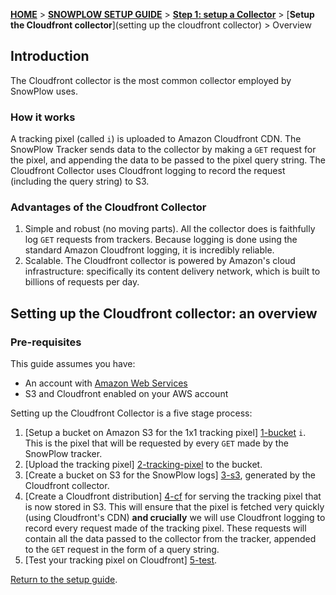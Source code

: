 [**HOME**](Home) > [**SNOWPLOW SETUP GUIDE**](Setting-up-SnowPlow) > [**Step 1: setup a Collector**](Setting-up-a-collector) > [**Setup the Cloudfront collector**](setting up the cloudfront collector) > Overview

## Introduction

The Cloudfront collector is the most common collector employed by SnowPlow uses. 

### How it works

A tracking pixel (called `i`) is uploaded to Amazon Cloudfront CDN. The SnowPlow Tracker sends data to the collector by making a `GET` request for the pixel, and appending the data to be passed to the pixel query string. The Cloudfront Collector uses Cloudfront logging to record the request (including the query string) to S3.

### Advantages of the Cloudfront Collector

1. Simple and robust (no moving parts). All the collector does is faithfully log `GET` requests from trackers. Because logging is done using the standard Amazon Cloudfront logging, it is incredibly reliable.
2. Scalable. The Cloudfront collector is powered by Amazon's cloud infrastructure: specifically its content delivery network, which is built to billions of requests per day.

## Setting up the Cloudfront collector: an overview

### Pre-requisites

This guide assumes you have:

* An account with [Amazon Web Services](http://aws.amazon.com/)
* S3 and Cloudfront enabled on your AWS account

Setting up the Cloudfront Collector is a five stage process:

1. [Setup a bucket on Amazon S3 for the 1x1 tracking pixel] [1-bucket] `i`. This is the pixel that will be requested by every `GET` made by the SnowPlow tracker.
2. [Upload the tracking pixel] [2-tracking-pixel] to the bucket.
3. [Create a bucket on S3 for the SnowPlow logs] [3-s3], generated by the Cloudfront collector.
4. [Create a Cloudfront distribution] [4-cf] for serving the tracking pixel that is now stored in S3. This will ensure that the pixel is fetched very quickly (using Cloudfront's CDN) **and crucially** we will use Cloudfront logging to record every request made of the tracking pixel. These requests will contain all the data passed to the collector from the tracker, appended to the `GET` request in the form of a query string. 
5. [Test your tracking pixel on Cloudfront] [5-test]. 

[Return to the setup guide][setup-guide].

[setup-guide]: Setting-up-SnowPlow
[tracker-setup]: Setting-up-SnowPlow#wiki-step2
[1-bucket]: 1-Setup-a-bucket-on-S3-for-the-pixel
[2-tracking-pixel]: 2-upload-the-tracking-pixel
[3-s3]: 3-create-a-bucket-for-cloudfront-logs
[4-cf]: 4-create-a-cloudfront-distribution
[5-test]: 5-test-your-pixel